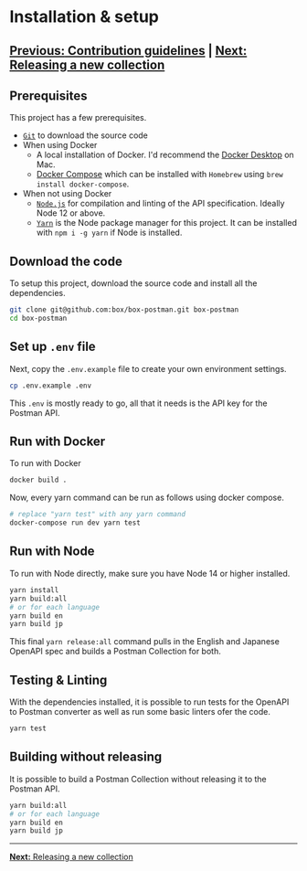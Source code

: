 # Installation & setup

[**Previous:** Contribution guidelines](../CONTRIBUTING.md) |
[**Next:** Releasing a new collection](./docs/release.md)
---

## Prerequisites

This project has a few prerequisites.

* [`Git`](https://git-scm.com/) to download the source code
* When using Docker
  * A local installation of Docker. I'd recommend the
    [Docker Desktop](https://www.docker.com/products/docker-desktop)
    on Mac.
  * [Docker Compose](https://docs.docker.com/compose/) which can be
    installed with `Homebrew` using `brew install docker-compose`.
* When not using Docker
  * [`Node.js`](https://nodejs.org/) for compilation and linting of the API
    specification. Ideally Node 12 or above.
  * [`Yarn`](https://yarnpkg.com/) is the Node package manager for this project.
    It can be installed with `npm i -g yarn` if Node is installed.

## Download the code

To setup this project, download the source code and install all the
dependencies.

```sh
git clone git@github.com:box/box-postman.git box-postman
cd box-postman
```

## Set up `.env` file

Next, copy the `.env.example` file to create your own environment settings.

```sh
cp .env.example .env
```

This `.env` is mostly ready to go, all that it needs is the API key for the
Postman API.

## Run with Docker

To run with Docker

```sh
docker build .
```

Now, every yarn command can be run as follows using docker compose.

```sh
# replace "yarn test" with any yarn command
docker-compose run dev yarn test
```

## Run with Node

To run with Node directly, make sure you have Node 14 or higher installed.

```sh
yarn install
yarn build:all
# or for each language
yarn build en
yarn build jp
```

This final `yarn release:all` command pulls in the English and Japanese OpenAPI
spec and builds a Postman Collection for both.

## Testing & Linting

With the dependencies installed, it is possible to run tests for the OpenAPI to
Postman converter as well as run some basic linters ofer the code.

```sh
yarn test
```

## Building without releasing

It is possible to build a Postman Collection without releasing it to the Postman
API.

```sh
yarn build:all
# or for each language
yarn build en
yarn build jp
```

---

[**Next:** Releasing a new collection](./docs/release.md)
